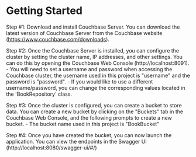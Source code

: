 # Getting Started

Step #1: Download and install Couchbase Server. You can download the latest version 
of Couchbase Server from the Couchbase website (https://www.couchbase.com/downloads).

Step #2: Once the Couchbase Server is installed, you can configure the cluster by setting 
the cluster name, IP addresses, and other settings. You can do this by opening the Couchbase 
Web Console (http://localhost:8091).
    - You will need to set a username and password when accessing the Couchbase cluster, the 
    username used in this project is "username" and the password is "password".
    - If you would like to use a different username/password, you can change the corresponding 
    values located in the 'BookRepository' class.

Step #3: Once the cluster is configured, you can create a bucket to store data. You can 
create a new bucket by clicking on the "Buckets" tab in the Couchbase Web Console, and the
following prompts to create a new bucket. 
    - The bucket name used in this project is "BookBucket"

Step #4: Once you have created the bucket, you can now launch the application. You can view the 
endpoints in the Swagger UI (http://localhost:8080/swagger-ui/#/)



